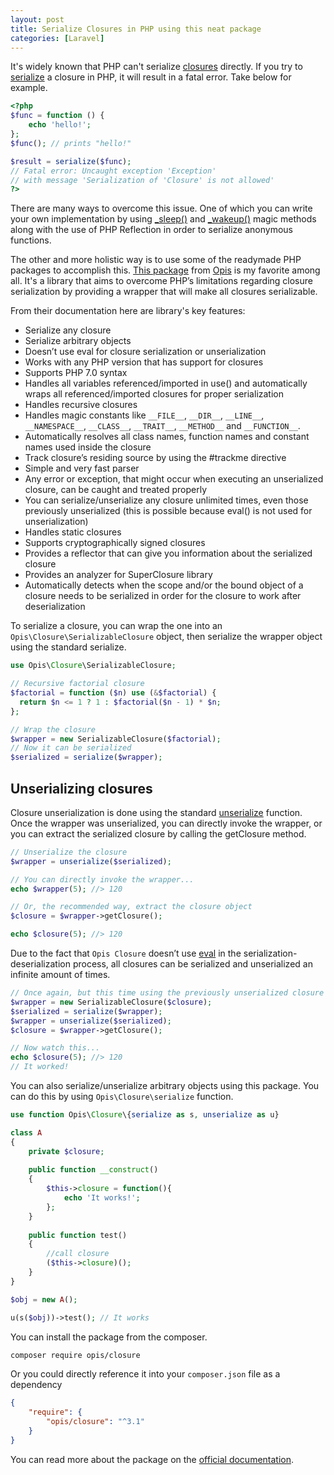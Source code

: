 ```yaml
---
layout: post
title: Serialize Closures in PHP using this neat package
categories: [Laravel]
---
```


It's widely known that PHP can't serialize [closures](https://www.php.net/manual/en/functions.anonymous.php) directly. If you try to [serialize](https://www.php.net/manual/en/function.serialize.php) a closure in PHP, it will result in a fatal error. Take below for example.

```php
<?php
$func = function () {
    echo 'hello!';
};
$func(); // prints "hello!"

$result = serialize($func);  
// Fatal error: Uncaught exception 'Exception' 
// with message 'Serialization of 'Closure' is not allowed' 
?>
```

There are many ways to overcome this issue. One of which you can write your own implementation by using [_sleep()](http://php.net/manual/en/language.oop5.magic.php#object.sleep) and [_wakeup()](http://php.net/manual/en/language.oop5.magic.php#object.sleep) magic methods along with the use of PHP Reflection in order to serialize anonymous functions. 

The other and more holistic way is to use some of the readymade PHP packages to accomplish this. [This package](https://github.com/opis/closure) from [Opis](https://opis.io/) is my favorite among all. It's a library that aims to overcome PHP’s limitations regarding closure serialization by providing a wrapper that will make all closures serializable.

From their documentation here are library's key features:

* Serialize any closure
* Serialize arbitrary objects
* Doesn’t use eval for closure serialization or unserialization
* Works with any PHP version that has support for closures
* Supports PHP 7.0 syntax
* Handles all variables referenced/imported in use() and automatically wraps all referenced/imported closures for proper serialization
* Handles recursive closures
* Handles magic constants like `__FILE__`, `__DIR__`, `__LINE__`, `__NAMESPACE__`, `__CLASS__`, `__TRAIT__`, `__METHOD__` and `__FUNCTION__`.
* Automatically resolves all class names, function names and constant names used inside the closure
* Track closure’s residing source by using the #trackme directive
* Simple and very fast parser
* Any error or exception, that might occur when executing an unserialized closure, can be caught and treated properly
* You can serialize/unserialize any closure unlimited times, even those previously unserialized (this is possible because eval() is not used for unserialization)
* Handles static closures
* Supports cryptographically signed closures
* Provides a reflector that can give you information about the serialized closure
* Provides an analyzer for SuperClosure library
* Automatically detects when the scope and/or the bound object of a closure needs to be serialized in order for the closure to work after deserialization

To serialize a closure, you can wrap the one into an `Opis\Closure\SerializableClosure` object, then serialize the wrapper object using the standard serialize.

```php
use Opis\Closure\SerializableClosure;

// Recursive factorial closure
$factorial = function ($n) use (&$factorial) {
  return $n <= 1 ? 1 : $factorial($n - 1) * $n;
};

// Wrap the closure
$wrapper = new SerializableClosure($factorial);
// Now it can be serialized
$serialized = serialize($wrapper);
```

## Unserializing closures

Closure unserialization is done using the standard [unserialize](https://www.php.net/manual/en/function.unserialize.php) function. Once the wrapper was unserialized, you can directly invoke the wrapper, or you can extract the serialized closure by calling the getClosure method.

```php
// Unserialize the closure
$wrapper = unserialize($serialized);

// You can directly invoke the wrapper...
echo $wrapper(5); //> 120

// Or, the recommended way, extract the closure object
$closure = $wrapper->getClosure();

echo $closure(5); //> 120
```

Due to the fact that `Opis Closure` doesn’t use [eval](https://www.php.net/manual/en/function.eval.php) in the serialization-deserialization process, all closures can be serialized and unserialized an infinite amount of times.

```php
// Once again, but this time using the previously unserialized closure
$wrapper = new SerializableClosure($closure);
$serialized = serialize($wrapper);
$wrapper = unserialize($serialized);
$closure = $wrapper->getClosure();

// Now watch this...
echo $closure(5); //> 120
// It worked!
```

You can also serialize/unserialize arbitrary objects using this package. You can do this by using `Opis\Closure\serialize` function.


```php
use function Opis\Closure\{serialize as s, unserialize as u}

class A
{
    private $closure;
    
    public function __construct()
    {
        $this->closure = function(){
            echo 'It works!';
        };
    }
    
    public function test()
    {
        //call closure
        ($this->closure)();
    }
}

$obj = new A();

u(s($obj))->test(); // It works
```

You can install the package from the composer.

```bash 
composer require opis/closure
```

Or you could directly reference it into your `composer.json` file as a dependency

```json
{
    "require": {
        "opis/closure": "^3.1"
    }
}
```

You can read more about the package on the [official documentation](https://opis.io/closure).